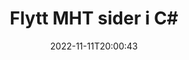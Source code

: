 ---
############################# Static ############################
layout: "auto-gen-merger"
date: 2022-11-11T20:00:43
draft: false
otherformats: mhtml odp ods odt one otp ott pdf pps ppsx ppt pptx rtf tex vdx vsdm

############################# Head ############################
head_title: "Flytt MHT sider i C#"
head_description: "Flytt sider i et MHT-dokument i C# til en hvilken som helst posisjon ved å bruke Documents Merger API."

############################# Header ############################
title: "Flytt MHT sider i C#"
description: "Flytt MHT sider med noen få linjer med .NET-kode."
bg_image: "https://cms.admin.containerize.com/templates/aspose/App_Themes/V3/images/bg/header1.png"
bg_overlay: false
button:
    enable: true
    icon: "fas fa-arrow-down"
    label: "Last ned gratis prøveversjon"
    link: "https://downloads.groupdocs.com/merger/net"

############################# SubMenu ############################
submenu:
    enable: true

    left:
        img_alt: "GroupDocs.Merger for .NET"
        image: "https://cms.admin.containerize.com/templates/groupdocs/images/product-logos/90x90-noborder/groupdocs-merger-net.png"
        product: "GroupDocs.Merger"
        platform: ".NET"

    middle:
        button:

            # button loop
            - link: "https://apireference.groupdocs.com/merger/net"
              text: "API-referanse"

            # button loop
            - link: "https://github.com/groupdocs-merger"
              text: "Kodeeksempler"

            # button loop
            - link: "https://products.groupdocs.app/merger/family"
              text: "Live-demoer"

            # button loop
            - link: "https://purchase.groupdocs.com/pricing/merger/net"
              text: "Prissetting"

    right:
        link_download: "https://downloads.groupdocs.com/merger"
        link_learn: "https://docs.groupdocs.com/merger/net"
        link_buy: "https://purchase.groupdocs.com"

############################# About ############################
about:
    enable: true
    title: "Om GroupDocs.Merger for .NET API"
    content: |
        [GroupDocs.Merger for .NET](/no/merger/net/) tilbyr en enkel løsning for trygt å slå sammen og dele mellom et bredt spekter av dokumentformater, inkludert PDF, Microsoft Office (Word, Excel, PowerPoint , OneNote), OpenDocument, HTML, bilder og mange andre i .NET-applikasjoner. Ved å legge til bare noen få linjer med koden, utfør flere dokumentoperasjoner som flytte, fjerne, rotere, bytte ut, trekke ut eller endre retningen på sidene i dokumentene. Dokumentsammenslåings-APIet støtter også forhåndsvisning av dokumentsider som et bilde for å analysere dokumentstrukturen, formateringen og innholdet på siden.
        
        GroupDocs.Merger API er et riktig valg for bedriftsløsninger som trenger funksjoner for flytting av filside. Disse APIene støttes godt på alle større operativsystemer og plattformer, inkludert .NET Framework, .NET Standard, .NET Core, Mono.

############################# Steps ############################
steps:
    enable: true
    title_left: "Flytt MHT filsider i .NET"
    content_left: |
        [GroupDocs.Merger for .NET](/no/merger/net/) gjør det enkelt for C#-utviklere å flytte sider i en MHT-fil ved å implementere noen få enkle trinn .
        
        * Initialiser **MoveOptions** for å spesifisere gjeldende og nye sidetall.
        * Opprett en ny forekomst av **Merger** og send kildedokumentstien som en konstruktørparameter.
        * Ring **MovePage** og send **MoveOptions**-objektet.
        * Ring **Save** og spesifiser filbanen for å lagre det resulterende dokumentet.

    title_right: "Systemkrav"
    content_right: |
        GroupDocs.Merger for .NET APIer støttes på alle større plattformer og operativsystemer. Før du utfører koden nedenfor, sørg for at du har følgende forutsetninger installert på systemet ditt.

        * Operativsystemer: Microsoft Windows, Linux, MacOS
        * Utviklingsmiljøer: Visual Studio, Xamarin, MonoDevelop
        * Rammer: .NET Framework, .NET Standard, .NET Core, Mono
        * Last ned den nyeste versjonen av GroupDocs.Merger for .NET fra [NuGet](https://www.nuget.org/packages/groupdocs.merger)
         
    code: |
     {{% merger/additional-styles %}}
     {{< merger/code-merger title="Hvordan flytte MHT filsider ved hjelp av C# eksempelkode">}}

        ```csharp    
        // Flytt MHT filsider ved hjelp av GroupDocs.Merger API
        int pageNumber = 6;
        int newPageNumber = 1;

        // Initialiser MoveOptions-klassen for å spesifisere gjeldende og nye sidetall
        MoveOptions moveOptions = new MoveOptions(pageNumber, newPageNumber);

        // Instantier sammenslåing med inndatadokumentet MHT
        using (Merger merger = new Merger("input.mht"))
          {
            // Ring MovePage-metoden og send MoveOptions-objektet til det
            merger.MovePage(moveOptions);
    
            // Ring Lagre-metoden og send ønsket filbane for å lagre utdatadokumentet
            merger.Save("output.mht");
          }
        ```
     {{< /merger/code-merger >}}

############################# Demos ############################
demos:
    enable: true
    title: "Live-demoer – Flytt MHT sider på nettet"
    content: |
       Flytt MHT filsider akkurat nå ved å gå til [GroupDocs.Merger Live Demos](https://products.groupdocs.app/splitter/move-pages/mht) nettstedet.
       Live-demoen har følgende fordeler.
        
############################# About Formats ############################
about_formats:
    enable: true

############################# More Formats ############################
more_formats:
    enable: true
    title: "Flytt sider med andre dokumentformater"
    content: |
        .NET dokumenterer fusjon og splitt API for filformater og bilder. Flytt noen av de populære filformatene som angitt nedenfor.

############################# Back to top ###############################
back_to_top:
    enable: true
---
